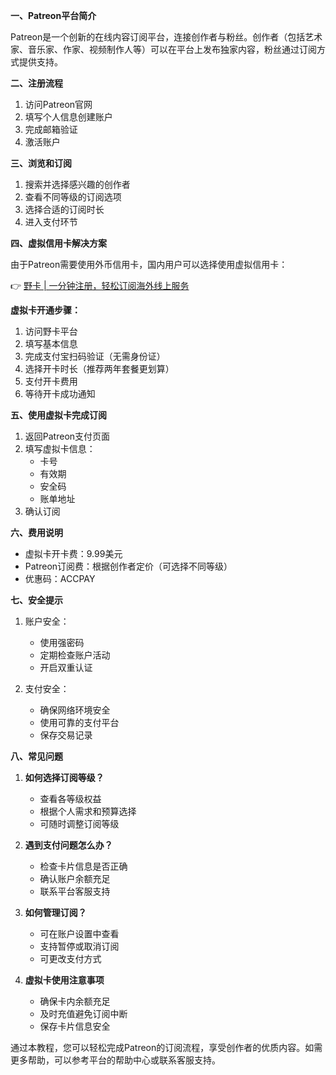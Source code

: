 **一、Patreon平台简介**

Patreon是一个创新的在线内容订阅平台，连接创作者与粉丝。创作者（包括艺术家、音乐家、作家、视频制作人等）可以在平台上发布独家内容，粉丝通过订阅方式提供支持。

**二、注册流程**

1. 访问Patreon官网
2. 填写个人信息创建账户
3. 完成邮箱验证
4. 激活账户

**三、浏览和订阅**

1. 搜索并选择感兴趣的创作者
2. 查看不同等级的订阅选项
3. 选择合适的订阅时长
4. 进入支付环节

**四、虚拟信用卡解决方案**

由于Patreon需要使用外币信用卡，国内用户可以选择使用虚拟信用卡：

👉 [野卡 | 一分钟注册，轻松订阅海外线上服务](https://bit.ly/bewildcard)

**虚拟卡开通步骤：**

1. 访问野卡平台
2. 填写基本信息
3. 完成支付宝扫码验证（无需身份证）
4. 选择开卡时长（推荐两年套餐更划算）
5. 支付开卡费用
6. 等待开卡成功通知

**五、使用虚拟卡完成订阅**

1. 返回Patreon支付页面
2. 填写虚拟卡信息：
   - 卡号
   - 有效期
   - 安全码
   - 账单地址
3. 确认订阅

**六、费用说明**

- 虚拟卡开卡费：9.99美元
- Patreon订阅费：根据创作者定价（可选择不同等级）
- 优惠码：ACCPAY

**七、安全提示**

1. 账户安全：
   - 使用强密码
   - 定期检查账户活动
   - 开启双重认证

2. 支付安全：
   - 确保网络环境安全
   - 使用可靠的支付平台
   - 保存交易记录

**八、常见问题**

1. **如何选择订阅等级？**
   - 查看各等级权益
   - 根据个人需求和预算选择
   - 可随时调整订阅等级

2. **遇到支付问题怎么办？**
   - 检查卡片信息是否正确
   - 确认账户余额充足
   - 联系平台客服支持

3. **如何管理订阅？**
   - 可在账户设置中查看
   - 支持暂停或取消订阅
   - 可更改支付方式

4. **虚拟卡使用注意事项**
   - 确保卡内余额充足
   - 及时充值避免订阅中断
   - 保存卡片信息安全

通过本教程，您可以轻松完成Patreon的订阅流程，享受创作者的优质内容。如需更多帮助，可以参考平台的帮助中心或联系客服支持。